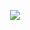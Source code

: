 <p align="center" width="100%">
  <img src="https://github.com/user-attachments/assets/b98bb38b-c786-47dd-bec9-bf8356d15c80">
</p>
